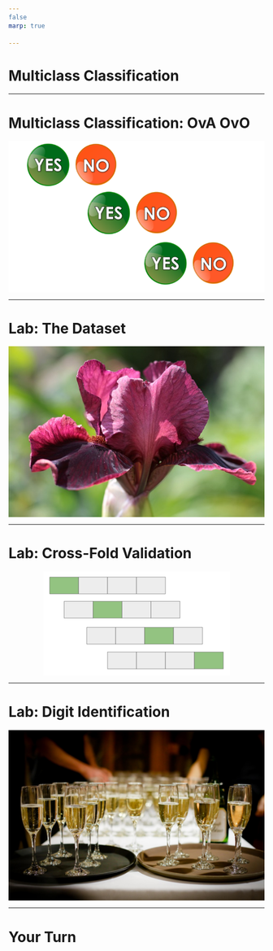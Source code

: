 ```yaml
---
false
marp: true

---
```


<style>
img[alt~="center"] {
  display: block;
  margin: 0 auto;
}
</style>

# Multiclass Classification

<!--
Continuing our journey into classification, we will now move into multiclass classification. Multiclass classification is a classification problem where there are more than two classes.

Yes, we know, multi means more than one, not more than two.

"Multiclass classification" is common nomenclature in machine learning for classifiers that need to distinguish between more than two classes, while "binary classification" is reserved for classifiers that work with only two classes.

If you think about it, there isn't really a single-class classifier since predicting if a given data point is in a particular class or not is a binary classification problem. So binary is the "smallest" classification problem. 

-->

---

# Multiclass Classification: OvA OvO

![center](res/yesno_yesno.png)

<!--
An easy way to perform multiclass classification is to simply string together binary predictions and choose the best match. This is "One vs. All" (OvA) classification. For each class, you train a single classifier, which classifies samples of that class as positive and samples from any other class as negative. For each data point, the model will return a confidence label (i.e., the probability that this particular data point belongs to each class). That is, you'll have probabilities p_{1}, p_{2}, ..., p_{k}, where p_{i} is the probability that the data point belongs to class i, and p_{i} is obtained from a One vs. All classifier for class i. 

Another option is to individually pair each class with every other class in a "One vs. One" (OvO) competition. (It might be helpful to think of these as head-to-head matchups.) If there are k total classes, then we will train k-1 individual classifiers for each class, c_{i}. In total, we train k(k-1)/2 individual classifiers. To aggregate the data from all these classifiers and predict a class for a particular data point, we give a class +1 for each time it wins a head-to-head matchup, and the class with the most points is the one we choose in the end.  

Often this complexity is hidden from us, but it is important to know a little of what is going on under the hood.

Some models, such as decision trees and random forests, don't have to be structured in this manner.

Image Details:
* [yesno_yesno.png](https://pixabay.com/illustrations/yes-no-button-orange-green-icon-1713011/): Pixabay License
-->

---

# Lab: The Dataset

![center](res/iris.jpg)

<!--
The dataset we'll be using in this colab is the "Iris Dataset." The dataset comes packaged with scikit-learn and contains feature measurements of three different species of iris flowers. This is a classic machine learning dataset that you'll see in many machine learning examples. The features are sepal length, sepal width, petal length, and petal width; and our target is the species of iris flower (class 1: Iris Setosa, class 2: Iris Versicolor, class 3: Iris Virginica).

Image Details:
* [iris.jpg](https://pixabay.com/photos/iris-germanica-baardiris-purple-4215370/): Pixabay License
-->

---

# Lab: Cross-Fold Validation

![center](res/cross_fold.png)

<!--
In this lab we will introduce the concept of cross-fold validation. Cross-fold validation is a way to train on your entire dataset (minus final validation). The algorithm divides your dataset into even groups and then repeatedly trains on the dataset, each iteration holding out one group for validation while training on the remaining data. This can be very useful to evaluate the model performance on unseen data. 

Here is an outline of the procedure.

1. Randomly shuffle the training data.
2. Split the dataset into k groups. For each group do the following:
    1. Use the group as a test set.
    2. Use the remaining data as a training set.
    3. Train a model on the training data, and evaluate using the test set.
    4. Record the model's overall performance (with whatever metric you're using), and scrap the model.
    5. Repeat for all k groups. 

This can be really useful on small datasets. It allows us to get a much better idea of model performance. 

Image Details:
* [cross_fold.png](http://www.google.com): Copyright Google
-->

---

# Lab: Digit Identification

![center](res/wine.jpg)

<!--
For our final exercise in the lab, we'll use a dataset built into scikit-learn to create a classifier that identifies the producer of a wine based on various properties of the wine. This exercise will have minimal guidance and will allow you to really demonstrate your machine learning skills.

Image Details:
* [digits.png](https://pixabay.com/photos/drinks-alcohol-event-1283608/): Pixabay License
-->

---

# Your Turn

<!--
Let's get to the lab!
-->
